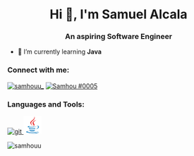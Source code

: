<h1 align="center">Hi 👋, I'm Samuel Alcala</h1>
<h3 align="center">An aspiring Software Engineer</h3>

- 🌱 I’m currently learning **Java**

<h3 align="left">Connect with me:</h3>
<p align="left">
<a href="https://instagram.com/samhouu_" target="blank"><img align="center" src="https://raw.githubusercontent.com/rahuldkjain/github-profile-readme-generator/master/src/images/icons/Social/instagram.svg" alt="samhouu_" height="30" width="40" /></a>
<a href="https://discord.gg/Samhou #0005" target="blank"><img align="center" src="https://raw.githubusercontent.com/rahuldkjain/github-profile-readme-generator/master/src/images/icons/Social/discord.svg" alt="Samhou #0005" height="30" width="40" /></a>
</p>

<h3 align="left">Languages and Tools:</h3>
<p align="left"> <a href="https://git-scm.com/" target="_blank" rel="noreferrer"> <img src="https://www.vectorlogo.zone/logos/git-scm/git-scm-icon.svg" alt="git" width="40" height="40"/> </a> <a href="https://www.java.com" target="_blank" rel="noreferrer"> <img src="https://raw.githubusercontent.com/devicons/devicon/master/icons/java/java-original.svg" alt="java" width="40" height="40"/> </a> </p>

<p><img align="center" src="https://github-readme-stats.vercel.app/api/top-langs?username=samhouu&show_icons=true&locale=en&layout=compact" alt="samhouu" /></p>
